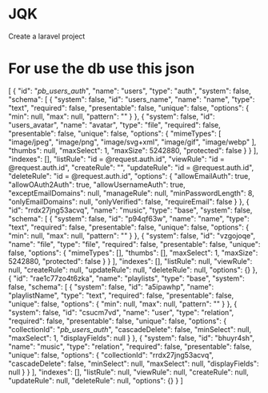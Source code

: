# JQK
Create a laravel project

# For use the db use this json 
[
    {
        "id": "_pb_users_auth_",
        "name": "users",
        "type": "auth",
        "system": false,
        "schema": [
            {
                "system": false,
                "id": "users_name",
                "name": "name",
                "type": "text",
                "required": false,
                "presentable": false,
                "unique": false,
                "options": {
                    "min": null,
                    "max": null,
                    "pattern": ""
                }
            },
            {
                "system": false,
                "id": "users_avatar",
                "name": "avatar",
                "type": "file",
                "required": false,
                "presentable": false,
                "unique": false,
                "options": {
                    "mimeTypes": [
                        "image/jpeg",
                        "image/png",
                        "image/svg+xml",
                        "image/gif",
                        "image/webp"
                    ],
                    "thumbs": null,
                    "maxSelect": 1,
                    "maxSize": 5242880,
                    "protected": false
                }
            }
        ],
        "indexes": [],
        "listRule": "id = @request.auth.id",
        "viewRule": "id = @request.auth.id",
        "createRule": "",
        "updateRule": "id = @request.auth.id",
        "deleteRule": "id = @request.auth.id",
        "options": {
            "allowEmailAuth": true,
            "allowOAuth2Auth": true,
            "allowUsernameAuth": true,
            "exceptEmailDomains": null,
            "manageRule": null,
            "minPasswordLength": 8,
            "onlyEmailDomains": null,
            "onlyVerified": false,
            "requireEmail": false
        }
    },
    {
        "id": "rrdx27jng53acvq",
        "name": "music",
        "type": "base",
        "system": false,
        "schema": [
            {
                "system": false,
                "id": "p94qf63w",
                "name": "name",
                "type": "text",
                "required": false,
                "presentable": false,
                "unique": false,
                "options": {
                    "min": null,
                    "max": null,
                    "pattern": ""
                }
            },
            {
                "system": false,
                "id": "vzgojoqe",
                "name": "file",
                "type": "file",
                "required": false,
                "presentable": false,
                "unique": false,
                "options": {
                    "mimeTypes": [],
                    "thumbs": [],
                    "maxSelect": 1,
                    "maxSize": 5242880,
                    "protected": false
                }
            }
        ],
        "indexes": [],
        "listRule": null,
        "viewRule": null,
        "createRule": null,
        "updateRule": null,
        "deleteRule": null,
        "options": {}
    },
    {
        "id": "rae1c77zo4t6zka",
        "name": "playlists",
        "type": "base",
        "system": false,
        "schema": [
            {
                "system": false,
                "id": "a5ipawhp",
                "name": "playlistName",
                "type": "text",
                "required": false,
                "presentable": false,
                "unique": false,
                "options": {
                    "min": null,
                    "max": null,
                    "pattern": ""
                }
            },
            {
                "system": false,
                "id": "csucm7vd",
                "name": "user",
                "type": "relation",
                "required": false,
                "presentable": false,
                "unique": false,
                "options": {
                    "collectionId": "_pb_users_auth_",
                    "cascadeDelete": false,
                    "minSelect": null,
                    "maxSelect": 1,
                    "displayFields": null
                }
            },
            {
                "system": false,
                "id": "bhuyr4sh",
                "name": "music",
                "type": "relation",
                "required": false,
                "presentable": false,
                "unique": false,
                "options": {
                    "collectionId": "rrdx27jng53acvq",
                    "cascadeDelete": false,
                    "minSelect": null,
                    "maxSelect": null,
                    "displayFields": null
                }
            }
        ],
        "indexes": [],
        "listRule": null,
        "viewRule": null,
        "createRule": null,
        "updateRule": null,
        "deleteRule": null,
        "options": {}
    }
]
